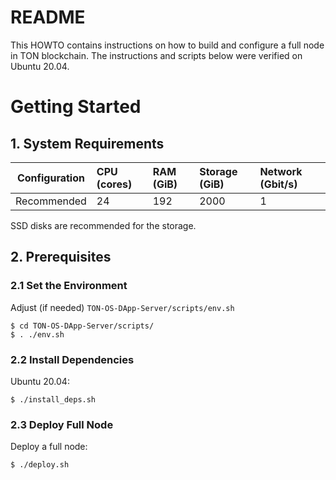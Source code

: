 # README

This HOWTO contains instructions on how to build and configure a full node in TON blockchain. The instructions and scripts below were verified on Ubuntu 20.04.
# Getting Started

## 1. System Requirements
| Configuration | CPU (cores) | RAM (GiB) | Storage (GiB) | Network (Gbit/s)|
|---|:---|:---|:---|:---|
| Recommended |24|192|2000|1| 

SSD disks are recommended for the storage.
## 2. Prerequisites
### 2.1 Set the Environment
Adjust (if needed) `TON-OS-DApp-Server/scripts/env.sh`
    
    $ cd TON-OS-DApp-Server/scripts/
    $ . ./env.sh 
### 2.2 Install Dependencies
Ubuntu 20.04:

    $ ./install_deps.sh
### 2.3 Deploy Full Node
Deploy a full node:

    $ ./deploy.sh

